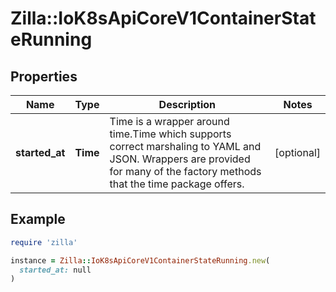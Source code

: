 # Zilla::IoK8sApiCoreV1ContainerStateRunning

## Properties

| Name | Type | Description | Notes |
| ---- | ---- | ----------- | ----- |
| **started_at** | **Time** | Time is a wrapper around time.Time which supports correct marshaling to YAML and JSON.  Wrappers are provided for many of the factory methods that the time package offers. | [optional] |

## Example

```ruby
require 'zilla'

instance = Zilla::IoK8sApiCoreV1ContainerStateRunning.new(
  started_at: null
)
```

